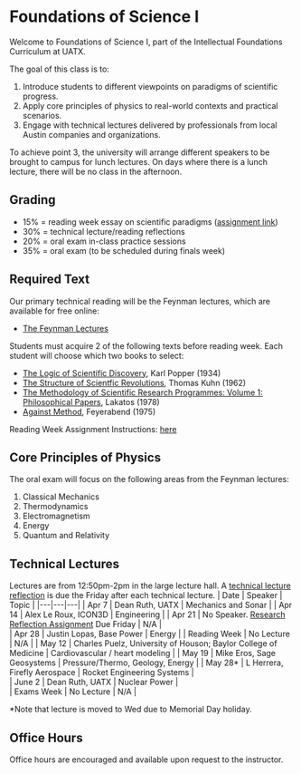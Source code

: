 # Foundations of Science I
Welcome to Foundations of Science I, part of the Intellectual Foundations Curriculum at UATX.

The goal of this class is to:
1. Introduce students to different viewpoints on paradigms of scientific progress. 
2. Apply core principles of physics to real-world contexts and practical scenarios.
3. Engage with technical lectures delivered by professionals from local Austin companies and organizations.

To achieve point 3, the university will arrange different speakers to be brought to campus for lunch lectures. On days where there is a lunch lecture, there will be no class in the afternoon. 

## Grading
- 15% = reading week essay on scientific paradigms ([assignment link](https://github.com/eliah-o/Foundations-of-Science-I/blob/main/Reading%20Week%20Essay%20Assignment.pdf))
- 30% = technical lecture/reading reflections
- 20% = oral exam in-class practice sessions
- 35% = oral exam (to be scheduled during finals week)

## Required Text
Our primary technical reading will be the Feynman lectures, which are available for free online: 
- [The Feynman Lectures](https://www.feynmanlectures.caltech.edu/)

Students must acquire 2 of the following texts before reading week. Each student will choose which two books to select: 
- [The Logic of Scientific Discovery](https://www.amazon.com/Logic-Scientific-Discovery-Routledge-Classics/dp/0415278449), Karl Popper (1934)
- [The Structure of Scientfic Revolutions](https://www.amazon.com/dp/0226458121/?bestFormat=true&k=the%20structure%20of%20scientific%20revolutions&ref_=nb_sb_ss_w_scx-ent-pd-bk-d_de_k0_1_30&crid=2EYJOWH8FGEI5&sprefix=The%20Structure%20of%20Scientific%20Re), Thomas Kuhn (1962)
- [The Methodology of Scientific Research Programmes: Volume 1: Philosophical Papers](https://www.amazon.com/Methodology-Scientific-Research-Programmes-Philosophical-ebook/dp/B01LY9SAEY/ref=sr_1_1?crid=351KJZQBOIJIR&dib=eyJ2IjoiMSJ9.SLkjMNK409XVW46LuaaBhYWujtfeBj05YOaBzfkLH6q1U0wAAX5NbcFOH32VnLI42SMxxqcK9NgkScXe2O79hexeQM_BVzPvPhQ-IyjvU3Bgfgm7S6D5gzCmLzXpVMhjmIJM_UJ2vBohnE4gtrAEu1RRp-xUHCKIEDqFJOpssyQLX68VbH08lD_4c4OzSpCkM7CsO8R3EOzxm8ZXSWtnxDRrRGq-9Y_vP7SSZ71OrMI.KdjNeuXlREOqKLrczsGB7zGA_WfLGMlJ61AZa5GolSU&dib_tag=se&keywords=the+methodology+of+scientific+research+programmes&qid=1743430084&sprefix=the+methodology+of+%2Caps%2C189&sr=8-1), Lakatos (1978)
- [Against Method](https://www.amazon.com/Against-Method-Paul-Feyerabend/dp/1844674428/ref=sr_1_1?crid=2Y1MDUXUJZDUG&dib=eyJ2IjoiMSJ9.xbJne67XwommgEZcSN4BtNJ7SNntKM-j4pgg39rzcpee4xXvB6hjXn__kvsAUowA3_8p7M2qRnDKvSZQRkY9E8tGxBF3lkGpBll99k-PNdoeStNGim65QRGbZuRPkmONKuRq8CiXeShOpJ0WNhiam_F9Z9Ua4KGlCMWfZE7PxvsjXD469LB5GZMRSI99TyL8Yd86TruaXG7VrhWA9v-_CF189Hih3lKGxSaYFCIL-cM.O6E5i4vEAV2KuB7uB9oG8Dw1RTvYWXZaOAxV7NrxM4Q&dib_tag=se&keywords=against+method&qid=1743430287&sprefix=against+metho%2Caps%2C181&sr=8-1), Feyerabend (1975)

Reading Week Assignment Instructions: [here](https://github.com/eliah-o/Foundations-of-Science-I/blob/main/Reading%20Week%20Essay%20Assignment.pdf)

## Core Principles of Physics 
The oral exam will focus on the following areas from the Feynman lectures: 
1. Classical Mechanics
2. Thermodynamics
3. Electromagnetism
4. Energy
5. Quantum and Relativity

## Technical Lectures
Lectures are from 12:50pm-2pm in the large lecture hall. A [technical lecture reflection](https://github.com/eliah-o/Foundations-of-Science-I/blob/main/Reflections/Technical%20Lecture%20Reflections.pdf) is due the Friday after each technical lecture.
| Date | Speaker | Topic |
|---|---|---|
| Apr 7 | Dean Ruth, UATX  | Mechanics and Sonar |
| Apr 14  | Alex Le Roux, ICON3D |  Engineering |
| Apr 21 | No Speaker. [Research Reflection Assignment](https://github.com/eliah-o/Foundations-of-Science-I/blob/main/Reflections/Research%20Reflection.pdf) Due Friday |  N/A |  
| Apr 28 | Justin Lopas, Base Power |  Energy |
| Reading Week | No Lecture | N/A |
| May 12 | Charles Puelz, University of Houson; Baylor College of Medicine | Cardiovascular / heart modeling | 
| May 19 | Mike Eros, Sage Geosystems |  Pressure/Thermo, Geology, Energy | 
| May 28* | L Herrera, Firefly Aerospace |  Rocket Engineering Systems |  
| June 2 | Dean Ruth, UATX |  Nuclear Power |  
| Exams Week | No Lecture | N/A |

\*Note that lecture is moved to Wed due to Memorial Day holiday.

## Office Hours
Office hours are encouraged and available upon request to the instructor.

